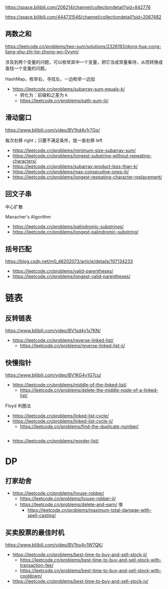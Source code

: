 https://space.bilibili.com/206214/channel/collectiondetail?sid=842776

https://space.bilibili.com/444731546/channel/collectiondetail?sid=2067482

## 两数之和

https://leetcode.cn/problems/two-sum/solutions/2326193/dong-hua-cong-liang-shu-zhi-he-zhong-wo-0yvmj/

涉及到两个变量的问题，可以枚举其中一个变量，把它当成常量看待，从而转换成查找一个变量的问题。

HashMap，枚举右，寻找左，一边枚举一边加

- https://leetcode.cn/problems/subarray-sum-equals-k/
  - 转化为：前缀和之差为 k
  - https://leetcode.cn/problems/path-sum-iii/

## 滑动窗口

https://www.bilibili.com/video/BV1hd4y1r7Gq/

每次右移 right；只要不满足条件，就一直右移 left

- https://leetcode.cn/problems/minimum-size-subarray-sum/
- https://leetcode.cn/problems/longest-substring-without-repeating-characters/
- https://leetcode.cn/problems/subarray-product-less-than-k/
- https://leetcode.cn/problems/max-consecutive-ones-iii/
- https://leetcode.cn/problems/longest-repeating-character-replacement/

## 回文子串

中心扩散

Manacher's Algorithm

- https://leetcode.cn/problems/palindromic-substrings/
- https://leetcode.cn/problems/longest-palindromic-substring/

## 括号匹配

https://blog.csdn.net/m0_46202073/article/details/107134233

- https://leetcode.cn/problems/valid-parentheses/
- https://leetcode.cn/problems/longest-valid-parentheses/

# 链表

## 反转链表

https://www.bilibili.com/video/BV1sd4y1x7KN/

- https://leetcode.cn/problems/reverse-linked-list/
  - https://leetcode.cn/problems/reverse-linked-list-ii/

## 快慢指针

https://www.bilibili.com/video/BV1KG4y1G7cu/

- https://leetcode.cn/problems/middle-of-the-linked-list/
  - https://leetcode.cn/problems/delete-the-middle-node-of-a-linked-list/

Floyd 判圈法

- https://leetcode.cn/problems/linked-list-cycle/
- https://leetcode.cn/problems/linked-list-cycle-ii/
  - https://leetcode.cn/problems/find-the-duplicate-number/

##

- https://leetcode.cn/problems/reorder-list/

# DP

## 打家劫舍

- https://leetcode.cn/problems/house-robber/
  - https://leetcode.cn/problems/house-robber-ii/
  - https://leetcode.cn/problems/delete-and-earn/ 值
    - https://leetcode.cn/problems/maximum-total-damage-with-spell-casting/

## 买卖股票的最佳时机

https://www.bilibili.com/video/BV1ho4y1W7QK/

- https://leetcode.cn/problems/best-time-to-buy-and-sell-stock-ii/
  - https://leetcode.cn/problems/best-time-to-buy-and-sell-stock-with-transaction-fee/
  - https://leetcode.cn/problems/best-time-to-buy-and-sell-stock-with-cooldown/
- https://leetcode.cn/problems/best-time-to-buy-and-sell-stock-iv/
